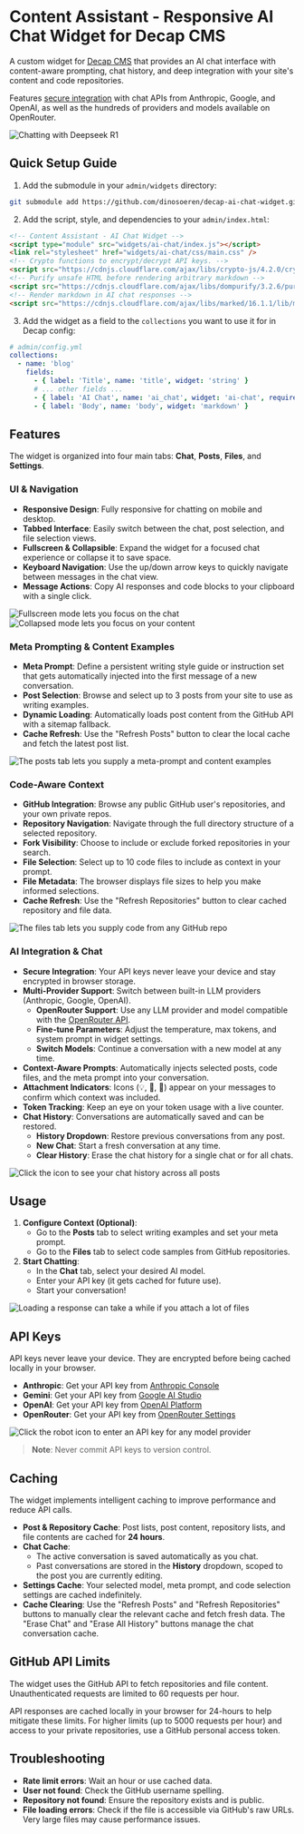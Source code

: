 # Content Assistant - Responsive AI Chat Widget for Decap CMS

A custom widget for [Decap CMS](https://decapcms.org/) that provides an AI chat interface with content-aware prompting, chat history, and deep integration with your site's content and code repositories.

Features [secure integration](#ai-integration--chat) with chat APIs from Anthropic, Google, and OpenAI, as well as the hundreds of providers and models available on OpenRouter.

![Chatting with Deepseek R1](./img/chat-tab.jpg)

## Quick Setup Guide

1. Add the submodule in your `admin/widgets` directory:

```bash
git submodule add https://github.com/dinosoeren/decap-ai-chat-widget.git static/admin/widgets/ai-chat/
```

2. Add the script, style, and dependencies to your `admin/index.html`:

```html
<!-- Content Assistant - AI Chat Widget -->
<script type="module" src="widgets/ai-chat/index.js"></script>
<link rel="stylesheet" href="widgets/ai-chat/css/main.css" />
<!-- Crypto functions to encrypt/decrypt API keys. -->
<script src="https://cdnjs.cloudflare.com/ajax/libs/crypto-js/4.2.0/crypto-js.min.js" integrity="sha512-a+SUDuwNzXDvz4XrIcXHuCf089/iJAoN4lmrXJg18XnduKK6YlDHNRalv4yd1N40OKI80tFidF+rqTFKGPoWFQ==" crossorigin="anonymous" referrerpolicy="no-referrer"></script>
<!-- Purify unsafe HTML before rendering arbitrary markdown -->
<script src="https://cdnjs.cloudflare.com/ajax/libs/dompurify/3.2.6/purify.min.js" integrity="sha512-YlctBG9PGZIhh9keoqI3eZkQM9T8QUbiBi7qNYAO/TUEo8jqWX5pLp5+x1cKRQDRzJ/lyGyJ9WUVNIRduxIIFw==" crossorigin="anonymous" referrerpolicy="no-referrer"></script>
<!-- Render markdown in AI chat responses -->
<script src="https://cdnjs.cloudflare.com/ajax/libs/marked/16.1.1/lib/marked.umd.min.js" integrity="sha512-Y+X2CTquZ2g4C2RCgqXQgLJV4I9r2v1CNfOyMj9AXvoQic71ClH4BYjBQl3zZYJu+VRfn+BGz7+GQ3Tu5/f7/A==" crossorigin="anonymous" referrerpolicy="no-referrer"></script>
```

3. Add the widget as a field to the `collections` you want to use it for in Decap config:

```yaml
# admin/config.yml
collections:
  - name: 'blog'
    fields:
      - { label: 'Title', name: 'title', widget: 'string' }
      # ... other fields ...
      - { label: 'AI Chat', name: 'ai_chat', widget: 'ai-chat', required: false }
      - { label: 'Body', name: 'body', widget: 'markdown' }
```

## Features

The widget is organized into four main tabs: **Chat**, **Posts**, **Files**, and **Settings**.

### UI & Navigation

- **Responsive Design**: Fully responsive for chatting on mobile and desktop.
- **Tabbed Interface**: Easily switch between the chat, post selection, and file selection views.
- **Fullscreen & Collapsible**: Expand the widget for a focused chat experience or collapse it to save space.
- **Keyboard Navigation**: Use the up/down arrow keys to quickly navigate between messages in the chat view.
- **Message Actions**: Copy AI responses and code blocks to your clipboard with a single click.

<div class="grid" markdown>

![Fullscreen mode lets you focus on the chat](./img/fullscreen.jpg)
![Collapsed mode lets you focus on your content](./img/collapsed.jpg)

</div>

### Meta Prompting & Content Examples

- **Meta Prompt**: Define a persistent writing style guide or instruction set that gets automatically injected into the first message of a new conversation.
- **Post Selection**: Browse and select up to 3 posts from your site to use as writing examples.
- **Dynamic Loading**: Automatically loads post content from the GitHub API with a sitemap fallback.
- **Cache Refresh**: Use the "Refresh Posts" button to clear the local cache and fetch the latest post list.

![The posts tab lets you supply a meta-prompt and content examples](./img/posts-tab.jpg)

### Code-Aware Context

- **GitHub Integration**: Browse any public GitHub user's repositories, and your own private repos.
- **Repository Navigation**: Navigate through the full directory structure of a selected repository.
- **Fork Visibility**: Choose to include or exclude forked repositories in your search.
- **File Selection**: Select up to 10 code files to include as context in your prompt.
- **File Metadata**: The browser displays file sizes to help you make informed selections.
- **Cache Refresh**: Use the "Refresh Repositories" button to clear cached repository and file data.

![The files tab lets you supply code from any GitHub repo](./img/files-tab.jpg)

### AI Integration & Chat

- **Secure Integration**: Your API keys never leave your device and stay encrypted in browser storage.
- **Multi-Provider Support**: Switch between built-in LLM providers (Anthropic, Google, OpenAI).
  - **OpenRouter Support**: Use any LLM provider and model compatible with the [OpenRouter API](https://openrouter.ai/models).
  - **Fine-tune Parameters**: Adjust the temperature, max tokens, and system prompt in widget settings.
  - **Switch Models**: Continue a conversation with a new model at any time.
- **Context-Aware Prompts**: Automatically injects selected posts, code files, and the meta prompt into your conversation.
- **Attachment Indicators**: Icons (💡, 📄, 📂) appear on your messages to confirm which context was included.
- **Token Tracking**: Keep an eye on your token usage with a live counter.
- **Chat History**: Conversations are automatically saved and can be restored.
  - **History Dropdown**: Restore previous conversations from any post.
  - **New Chat**: Start a fresh conversation at any time.
  - **Clear History**: Erase the chat history for a single chat or for all chats.

![Click the icon to see your chat history across all posts](./img/history.jpg)

## Usage

1.  **Configure Context (Optional)**:
    - Go to the **Posts** tab to select writing examples and set your meta prompt.
    - Go to the **Files** tab to select code samples from GitHub repositories.
2.  **Start Chatting**:
    - In the **Chat** tab, select your desired AI model.
    - Enter your API key (it gets cached for future use).
    - Start your conversation!

![Loading a response can take a while if you attach a lot of files](./img/thinking.jpg)

## API Keys

API keys never leave your device. They are encrypted before being cached locally in your browser.

- **Anthropic**: Get your API key from [Anthropic Console](https://console.anthropic.com/settings/keys)
- **Gemini**: Get your API key from [Google AI Studio](https://makersuite.google.com/app/apikey)
- **OpenAI**: Get your API key from [OpenAI Platform](https://platform.openai.com/api-keys)
- **OpenRouter**: Get your API key from [OpenRouter Settings](https://openrouter.ai/settings/keys)

![Click the robot icon to enter an API key for any model provider](./img/api-key.jpg)

> **Note**: Never commit API keys to version control.

## Caching

The widget implements intelligent caching to improve performance and reduce API calls.

- **Post & Repository Cache**: Post lists, post content, repository lists, and file contents are cached for **24 hours**.
- **Chat Cache**:
  - The active conversation is saved automatically as you chat.
  - Past conversations are stored in the **History** dropdown, scoped to the post you are currently editing.
- **Settings Cache**: Your selected model, meta prompt, and code selection settings are cached indefinitely.
- **Cache Clearing**: Use the "Refresh Posts" and "Refresh Repositories" buttons to manually clear the relevant cache and fetch fresh data. The "Erase Chat" and "Erase All History" buttons manage the chat conversation cache.

## GitHub API Limits

The widget uses the GitHub API to fetch repositories and file content. Unauthenticated requests are limited to 60 requests per hour.

API responses are cached locally in your browser for 24-hours to help mitigate these limits. For higher limits (up to 5000 requests per hour) and access to your private repositories, use a GitHub personal access token.

## Troubleshooting

- **Rate limit errors**: Wait an hour or use cached data.
- **User not found**: Check the GitHub username spelling.
- **Repository not found**: Ensure the repository exists and is public.
- **File loading errors**: Check if the file is accessible via GitHub's raw URLs. Very large files may cause performance issues.
